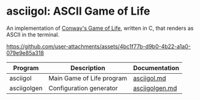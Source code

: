 # asciigol: ASCII Game of Life

An implementation of [Conway's Game of Life](https://en.wikipedia.org/wiki/Conway's_Game_of_Life), written in C, that renders as ASCII in the terminal.

https://github.com/user-attachments/assets/4bc1f77b-d9b0-4b22-a1a0-079e9e85a318

| Program     | Description               | Documentation                           |
|-------------|---------------------------|-----------------------------------------|
| asciigol    | Main Game of Life program | [asciigol.md](./docs/asciigol.md)       |
| asciigolgen | Configuration generator   | [asciigolgen.md](./docs/asciigolgen.md) |
